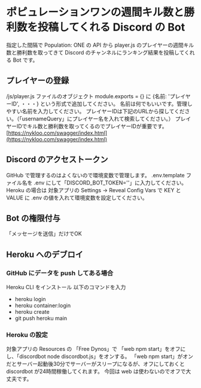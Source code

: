 # ポピュレーションワンの週間キル数と勝利数を投稿してくれる Discord の Bot
指定した間隔で Population: ONE の API から player.js のプレイヤーの週間キル数と勝利数を取ってきて Discord のチャンネルにランキング結果を投稿してくれる Bot です。

## プレイヤーの登録
/js/player.js ファイルのオブジェクト module.exports = {} に {名前: 'プレイヤーID', ・・・} という形式で追加してください。
名前は何でもいいです。管理しやすい名前を入力してください。
プレイヤーIDは下記のURLから探してください。（「usernameQuery」にプレイヤー名を入れて検索してください。）
プレイヤーIDでキル数と勝利数を取ってくるのでプレイヤーIDが重要です。
[https://nykloo.com/swagger/index.html](https://nykloo.com/swagger/index.html)

## Discord のアクセストークン
GitHub で管理するのはよくないので環境変数で管理します。
.env.template ファイル名を .env にして「DISCORD_BOT_TOKEN=''」に入力してください。
Heroku の場合は 対象アプリの Settings → Reveal Config Vars で KEY と VALUE に .env の値を入れて環境変数を設定してください。

## Bot の権限付与
「メッセージを送信」だけでOK

## Heroku へのデブロイ
### GitHub にデータを push してある場合
Heroku CLI をインストール
以下のコマンドを入力
- heroku login
- heroku container:login
- heroku create
- git push heroku main

### Heroku の設定
対象アプリの Resources の 「Free Dynos」で 「web npm start」をオフにし、「discordbot node discordbot.js」をオンする。
「web npm start」がオンだとサーバー起動後30分でサーバーがスリープになるが、オフにしておくと discordbot が24時間稼働してくれます。
今回は web は使わないのでオフで大丈夫です。